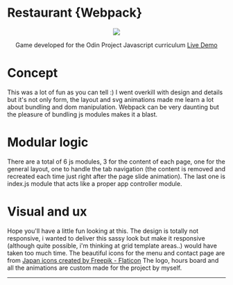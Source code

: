 # Restaurant {Webpack} #

<div align="center">
<a href="https://blu3tan.github.io/restaurant-page/">
<img src=".src/assets/kato-sushi.gif">
</a>

Game developed for the Odin Project Javascript curriculum
[Live Demo](https://blu3tan.github.io/restaurant-page/)

</div>

# Concept #

This was a lot of fun as you can tell :)
I went overkill with design and details but it's not only form, the layout and svg 
animations made me learn a lot about bundling and dom manipulation.
Webpack can be very daunting but the pleasure of bundling js modules makes it a blast.


# Modular logic #

There are a total of 6 js modules, 3 for the content of each page, one for the general
layout, one to handle the tab navigation (the content is removed and recreated each time 
just right after the page slide animation). The last one is index.js module that acts like
a proper app controller module.


# Visual and ux #

Hope you'll have a little fun looking at this.
The design is totally not responsive, i wanted to deliver this sassy look but make it responsive 
(although quite possible, i'm thinking at grid template areas..) would have taken too much time.
The beautiful icons for the menu and contact page are from <a href="https://www.flaticon.com/free-icons/onigiri" title="onigiri icons">Japan icons created by Freepik - Flaticon</a>
The logo, hours board and all the animations are custom made for the project by myself.


-----------------------------------------------------------------------------

